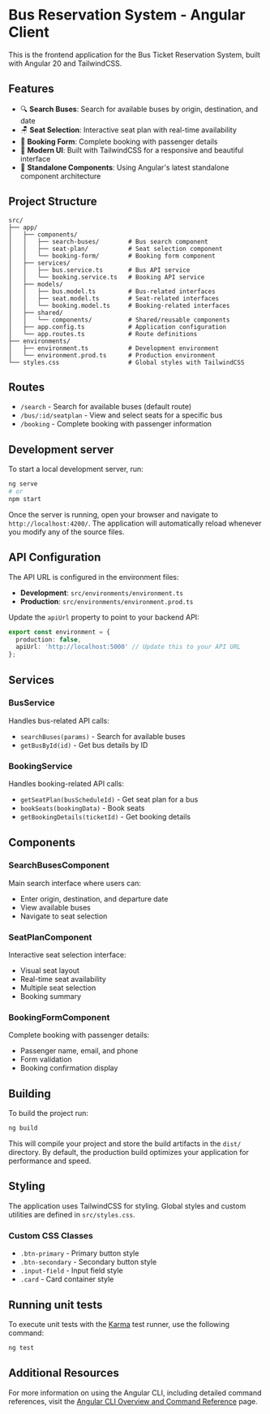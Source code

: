 # Bus Reservation System - Angular Client

This is the frontend application for the Bus Ticket Reservation System, built with Angular 20 and TailwindCSS.

## Features

- 🔍 **Search Buses**: Search for available buses by origin, destination, and date
- 🪑 **Seat Selection**: Interactive seat plan with real-time availability
- 📝 **Booking Form**: Complete booking with passenger details
- 🎨 **Modern UI**: Built with TailwindCSS for a responsive and beautiful interface
- 🚀 **Standalone Components**: Using Angular's latest standalone component architecture

## Project Structure

```
src/
├── app/
│   ├── components/
│   │   ├── search-buses/        # Bus search component
│   │   ├── seat-plan/           # Seat selection component
│   │   └── booking-form/        # Booking form component
│   ├── services/
│   │   ├── bus.service.ts       # Bus API service
│   │   └── booking.service.ts   # Booking API service
│   ├── models/
│   │   ├── bus.model.ts         # Bus-related interfaces
│   │   ├── seat.model.ts        # Seat-related interfaces
│   │   └── booking.model.ts     # Booking-related interfaces
│   ├── shared/
│   │   └── components/          # Shared/reusable components
│   ├── app.config.ts            # Application configuration
│   └── app.routes.ts            # Route definitions
├── environments/
│   ├── environment.ts           # Development environment
│   └── environment.prod.ts      # Production environment
└── styles.css                   # Global styles with TailwindCSS
```

## Routes

- `/search` - Search for available buses (default route)
- `/bus/:id/seatplan` - View and select seats for a specific bus
- `/booking` - Complete booking with passenger information

## Development server

To start a local development server, run:

```bash
ng serve
# or
npm start
```

Once the server is running, open your browser and navigate to `http://localhost:4200/`. The application will automatically reload whenever you modify any of the source files.

## API Configuration

The API URL is configured in the environment files:

- **Development**: `src/environments/environment.ts`
- **Production**: `src/environments/environment.prod.ts`

Update the `apiUrl` property to point to your backend API:

```typescript
export const environment = {
  production: false,
  apiUrl: 'http://localhost:5000' // Update this to your API URL
};
```

## Services

### BusService

Handles bus-related API calls:
- `searchBuses(params)` - Search for available buses
- `getBusById(id)` - Get bus details by ID

### BookingService

Handles booking-related API calls:
- `getSeatPlan(busScheduleId)` - Get seat plan for a bus
- `bookSeats(bookingData)` - Book seats
- `getBookingDetails(ticketId)` - Get booking details

## Components

### SearchBusesComponent

Main search interface where users can:
- Enter origin, destination, and departure date
- View available buses
- Navigate to seat selection

### SeatPlanComponent

Interactive seat selection interface:
- Visual seat layout
- Real-time seat availability
- Multiple seat selection
- Booking summary

### BookingFormComponent

Complete booking with passenger details:
- Passenger name, email, and phone
- Form validation
- Booking confirmation display

## Building

To build the project run:

```bash
ng build
```

This will compile your project and store the build artifacts in the `dist/` directory. By default, the production build optimizes your application for performance and speed.

## Styling

The application uses TailwindCSS for styling. Global styles and custom utilities are defined in `src/styles.css`.

### Custom CSS Classes

- `.btn-primary` - Primary button style
- `.btn-secondary` - Secondary button style
- `.input-field` - Input field style
- `.card` - Card container style

## Running unit tests

To execute unit tests with the [Karma](https://karma-runner.github.io) test runner, use the following command:

```bash
ng test
```

## Additional Resources

For more information on using the Angular CLI, including detailed command references, visit the [Angular CLI Overview and Command Reference](https://angular.dev/tools/cli) page.

